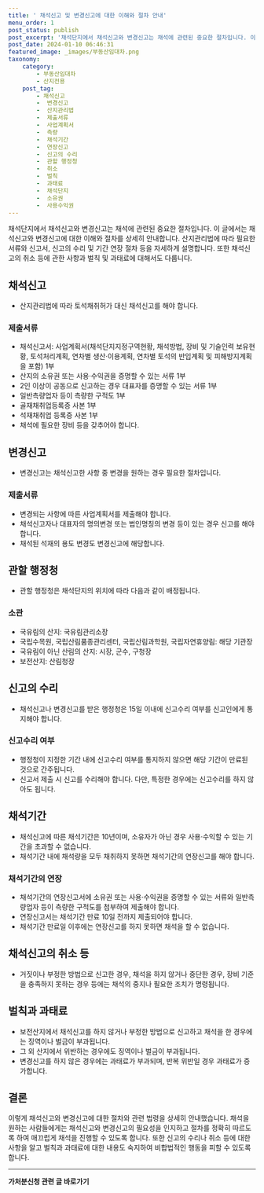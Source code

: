```yaml
---
title: ' 채석신고 및 변경신고에 대한 이해와 절차 안내'
menu_order: 1
post_status: publish
post_excerpt: '채석단지에서 채석신고와 변경신고는 채석에 관련된 중요한 절차입니다. 이 글에서는 채석신고와 변경신고에 대한 이해와 절차를 상세히 안내합니다. 산지관리법에 따라 필요한 서류와 신고서, 신고의 수리 및 기간 연장 절차 등을 자세하게 설명합니다. 또한 채석신고의 취소 등에 관한 사항과 벌칙 및 과태료에 대해서도 다룹니다.'
post_date: 2024-01-10 06:46:31
featured_image: _images/부동산임대차.png
taxonomy:
    category:
        - 부동산임대차
        - 산지전용
    post_tag:
        - 채석신고
        -  변경신고
        -  산지관리법
        -  제출서류
        -  사업계획서
        -  측량
        -  채석기간
        -  연장신고
        -  신고의 수리
        -  관할 행정청
        -  취소
        -  벌칙
        -  과태료
        -  채석단지
        -  소유권
        -  사용수익권
---
```



채석단지에서 채석신고와 변경신고는 채석에 관련된 중요한 절차입니다. 이 글에서는 채석신고와 변경신고에 대한 이해와 절차를 상세히 안내합니다. 산지관리법에 따라 필요한 서류와 신고서, 신고의 수리 및 기간 연장 절차 등을 자세하게 설명합니다. 또한 채석신고의 취소 등에 관한 사항과 벌칙 및 과태료에 대해서도 다룹니다.

## 채석신고

- 산지관리법에 따라 토석채취허가 대신 채석신고를 해야 합니다.

### 제출서류

- 채석신고서: 사업계획서(채석단지지정구역현황, 채석방법, 장비 및 기술인력 보유현황, 토석처리계획, 연차별 생산·이용계획, 연차별 토석의 반입계획 및 피해방지계획을 포함) 1부
- 산지의 소유권 또는 사용·수익권을 증명할 수 있는 서류 1부
- 2인 이상이 공동으로 신고하는 경우 대표자를 증명할 수 있는 서류 1부
- 일반측량업자 등이 측량한 구적도 1부
- 골재채취업등록증 사본 1부
- 석재채취업 등록증 사본 1부
- 채석에 필요한 장비 등을 갖추어야 합니다.

## 변경신고

- 변경신고는 채석신고한 사항 중 변경을 원하는 경우 필요한 절차입니다.

### 제출서류

- 변경되는 사항에 따른 사업계획서를 제출해야 합니다.
- 채석신고자나 대표자의 명의변경 또는 법인명칭의 변경 등이 있는 경우 신고를 해야 합니다.
- 채석된 석재의 용도 변경도 변경신고에 해당합니다.

## 관할 행정청

- 관할 행정청은 채석단지의 위치에 따라 다음과 같이 배정됩니다.

### 소관

- 국유림의 산지: 국유림관리소장
- 국립수목원, 국립산림품종관리센터, 국립산림과학원, 국립자연휴양림: 해당 기관장
- 국유림이 아닌 산림의 산지: 시장, 군수, 구청장
- 보전산지: 산림청장

## 신고의 수리

- 채석신고나 변경신고를 받은 행정청은 15일 이내에 신고수리 여부를 신고인에게 통지해야 합니다.

### 신고수리 여부

- 행정청이 지정한 기간 내에 신고수리 여부를 통지하지 않으면 해당 기간이 만료된 것으로 간주됩니다.
- 신고서 제출 시 신고를 수리해야 합니다. 다만, 특정한 경우에는 신고수리를 하지 않아도 됩니다.

## 채석기간

- 채석신고에 따른 채석기간은 10년이며, 소유자가 아닌 경우 사용·수익할 수 있는 기간을 초과할 수 없습니다.
- 채석기간 내에 채석량을 모두 채취하지 못하면 채석기간의 연장신고를 해야 합니다.

### 채석기간의 연장

- 채석기간의 연장신고서에 소유권 또는 사용·수익권을 증명할 수 있는 서류와 일반측량업자 등이 측량한 구적도를 첨부하여 제출해야 합니다.
- 연장신고서는 채석기간 만료 10일 전까지 제출되어야 합니다.
- 채석기간 만료일 이후에는 연장신고를 하지 못하면 채석을 할 수 없습니다.

## 채석신고의 취소 등

- 거짓이나 부정한 방법으로 신고한 경우, 채석을 하지 않거나 중단한 경우, 장비 기준을 충족하지 못하는 경우 등에는 채석의 중지나 필요한 조치가 명령됩니다.

## 벌칙과 과태료

- 보전산지에서 채석신고를 하지 않거나 부정한 방법으로 신고하고 채석을 한 경우에는 징역이나 벌금이 부과됩니다.
- 그 외 산지에서 위반하는 경우에도 징역이나 벌금이 부과됩니다.
- 변경신고를 하지 않은 경우에는 과태료가 부과되며, 반복 위반일 경우 과태료가 증가합니다.

## 결론

이렇게 채석신고와 변경신고에 대한 절차와 관련 법령을 상세히 안내했습니다. 채석을 원하는 사람들에게는 채석신고와 변경신고의 필요성을 인지하고 절차를 정확히 따르도록 하여 매끄럽게 채석을 진행할 수 있도록 합니다. 또한 신고의 수리나 취소 등에 대한 사항을 알고 벌칙과 과태료에 대한 내용도 숙지하여 비합법적인 행동을 피할 수 있도록 합니다.
<!-- wp:separator -->
<hr class="wp-block-separator has-alpha-channel-opacity"/>
<!-- /wp:separator -->

<!-- wp:group {"backgroundColor":"base","layout":{"type":"constrained"}} -->
<div class="wp-block-group has-base-background-color has-background"><!-- wp:paragraph {"align":"center","fontSize":"medium"} -->
<p class="has-text-align-center has-large-font-size"><strong>가처분신청 관련 글 바로가기</strong></p>
<!-- /wp:paragraph -->


<!-- wp:latest-posts
{"categories":[{"id":14597,"count":19,"description":"","link":"https://uknowlaw.com/category/%ea%b0%80%ec%b2%98%eb%b6%84%ec%8b%a0%ec%b2%ad/","name":"가처분신청","slug":"가처분신청","taxonomy":"category","parent":0,"meta":[],"_links":{"self":[{"href":"https://uknowlaw.com/wp-json/wp/v2/categories/14597"}],"collection":[{"href":"https://uknowlaw.com/wp-json/wp/v2/categories"}],"about":[{"href":"https://uknowlaw.com/wp-json/wp/v2/taxonomies/category"}],"wp:post_type":[{"href":"https://uknowlaw.com/wp-json/wp/v2/posts?categories=14597"}],"curies":[{"name":"wp","href":"https://api.w.org/{rel}","templated":true}]}}],"postsToShow":100,"excerptLength":28,"postLayout":"grid","columns":2,"featuredImageAlign":"left","featuredImageSizeSlug":"large","fontSize":"small"} /--></div>
<!-- /wp:group -->